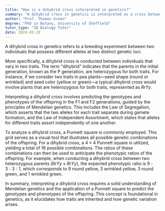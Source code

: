 ```yaml
---
title: "How is a dihybrid cross interpreted in genetics?"
summary: "A dihybrid cross in genetics is interpreted as a cross between two individuals with different alleles at two genetic loci."
author: "Prof. Thomas Green"
degree: "PhD in Botany, University of Sheffield"
tutor_type: "IB Biology Tutor"
date: 2024-03-29
---
```


A dihybrid cross in genetics refers to a breeding experiment between two individuals that possess different alleles at two distinct genetic loci.

More specifically, a dihybrid cross is conducted between individuals that vary in two traits. The term "dihybrid" indicates that the parents in the initial generation, known as the P generation, are heterozygous for both traits. For instance, if we consider two traits in pea plants—seed shape (round or wrinkled) and seed color (yellow or green)—a typical dihybrid cross would involve plants that are heterozygous for both traits, represented as $RrYy$.

Interpreting a dihybrid cross involves predicting the genotypes and phenotypes of the offspring in the F1 and F2 generations, guided by the principles of Mendelian genetics. This includes the Law of Segregation, which asserts that the two alleles for each trait separate during gamete formation, and the Law of Independent Assortment, which states that alleles for different traits assort independently of one another.

To analyze a dihybrid cross, a Punnett square is commonly employed. This grid serves as a visual tool that illustrates all possible genetic combinations of the offspring. For a dihybrid cross, a $4 \times 4$ Punnett square is utilized, yielding a total of $16$ possible combinations. The ratios of these combinations can then be used to anticipate the phenotypic ratios of the offspring. For example, when conducting a dihybrid cross between two heterozygous parents ($RrYy \times RrYy$), the expected phenotypic ratio is $9:3:3:1$, which corresponds to $9$ round yellow, $3$ wrinkled yellow, $3$ round green, and $1$ wrinkled green.

In summary, interpreting a dihybrid cross requires a solid understanding of Mendelian genetics and the application of a Punnett square to predict the genotypes and phenotypes of the offspring. This concept is foundational in genetics, as it elucidates how traits are inherited and how genetic variation arises.
    